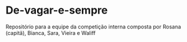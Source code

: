 # De-vagar-e-sempre
Repositório para a equipe da competição interna composta por Rosana (capitã), Bianca, Sara, Vieira e Waliff
